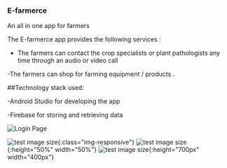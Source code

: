### E-farmerce

An all in one app for farmers

The E-farmerce app provides the following services :

- The farmers can contact the crop specialists or plant pathologists any time through an audio or video call

-The farmers can shop for farming equipment / products .

##Technology stack used:

-Android Studio for developing the app

-Firebase for storing and retrieving data

![Login Page](https://github.com/Padmavathi99/E-farmerce/blob/master/ss1.jpeg)

![test image size](https://github.com/Padmavathi99/E-farmerce/blob/master/ss1.jpeg){:class="img-responsive"}
![test image size](https://github.com/Padmavathi99/E-farmerce/blob/master/ss1.jpeg){:height="50%" width="50%"}
![test image size](https://github.com/Padmavathi99/E-farmerce/blob/master/ss1.jpeg){:height="700px" width="400px"}
